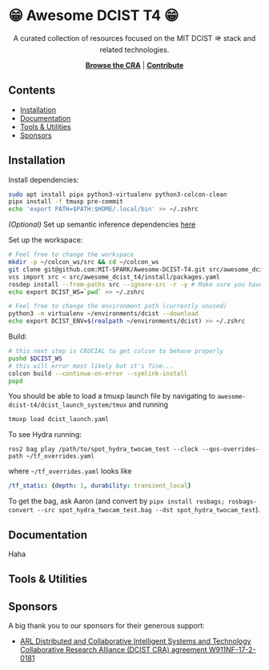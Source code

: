 # 😁 Awesome DCIST T4 😁

<div align="center">
  A curated collection of resources focused on the MIT DCIST 🪖 stack and related technologies.

  [**Browse the CRA**](https://arl.devcom.army.mil/cras/dcist-cra/) | [**Contribute**](CONTRIBUTING.md)
</div>


## Contents

- [Installation](#installation)
- [Documentation](#documentation)
- [Tools & Utilities](#tools-utilities)
- [Sponsors](#sponsors)


## Installation

Install dependencies:
```bash
sudo apt install pipx python3-virtualenv python3-colcon-clean
pipx install -f tmuxp pre-commit
echo 'export PATH=$PATH:$HOME/.local/bin' >> ~/.zshrc
```

*(Optional)* Set up semantic inference dependencies [here](https://github.com/MIT-SPARK/semantic_inference/blob/ros2/docs/closed_set.md#getting-dependencies)

Set up the workspace:
```bash
# Feel free to change the workspace
mkdir -p ~/colcon_ws/src && cd ~/colcon_ws
git clone git@github.com:MIT-SPARK/Awesome-DCIST-T4.git src/awesome_dcist_t4 --recursive
vcs import src < src/awesome_dcist_t4/install/packages.yaml
rosdep install --from-paths src --ignore-src -r -y # Make sure you have sourced ROS!!!
echo export DCIST_WS=`pwd` >> ~/.zshrc

# Feel free to change the environment path (currently unused)
python3 -m virtualenv ~/environments/dcist --download
echo export DCIST_ENV=$(realpath ~/environments/dcist) >> ~/.zshrc
```

Build:
```bash
# this next step is CRUCIAL to get colcon to behave properly
pushd $DCIST_WS
# this will error most likely but it's fine...
colcon build --continue-on-error --symlink-install
popd
```

You should be able to load a tmuxp launch file by navigating to
`awesome-dcist-t4/dcist_launch_system/tmux` and running

```bash
tmuxp load dcist_launch.yaml
```

To see Hydra running:
```
ros2 bag play /path/to/spot_hydra_twocam_test --clock --qos-overrides-path ~/tf_overrides.yaml
```
where `~/tf_overrides.yaml` looks like
```yaml
/tf_static: {depth: 1, durability: transient_local}
```
To get the bag, ask Aaron (and convert by `pipx install rosbags; rosbags-convert --src spot_hydra_twocam_test.bag --dst spot_hydra_twocam_test`).

## Documentation
Haha

## Tools & Utilities

## Sponsors

A big thank you to our sponsors for their generous support:

* [ARL Distributed and Collaborative Intelligent Systems and Technology Collaborative Research Alliance (DCIST
CRA) agreement W911NF-17-2-0181](https://arl.devcom.army.mil/cras/dcist-cra/)
